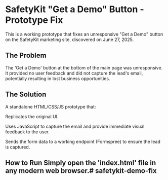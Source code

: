# SafetyKit "Get a Demo" Button - Prototype Fix

This is a working prototype that fixes an unresponsive "Get a Demo" button on the SafetyKit marketing site, discovered on June 27, 2025.

## The Problem
The 'Get a Demo' button at the bottom of the main page was unresponsive. It provided no user feedback and did not capture the lead's email, potentially resulting in lost business opportunities.

## The Solution
A standalone HTML/CSS/JS prototype that:

Replicates the original UI.

Uses JavaScript to capture the email and provide immediate visual feedback to the user.

Sends the form data to a working endpoint (Formspree) to ensure the lead is captured.

## How to Run Simply open the 'index.html' file in any modern web browser.# safetykit-demo-fix
